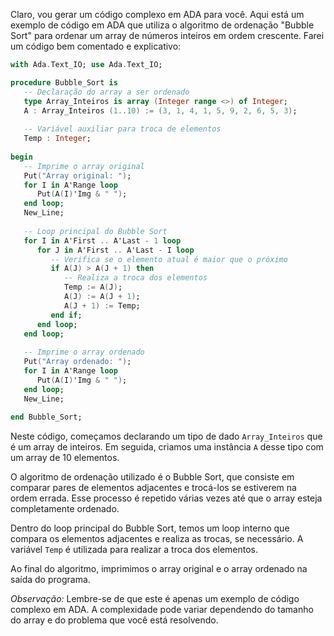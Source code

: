 Claro, vou gerar um código complexo em ADA para você. Aqui está um exemplo de código em ADA que utiliza o algoritmo de ordenação "Bubble Sort" para ordenar um array de números inteiros em ordem crescente. Farei um código bem comentado e explicativo:

```ada
with Ada.Text_IO; use Ada.Text_IO;

procedure Bubble_Sort is
   -- Declaração do array a ser ordenado
   type Array_Inteiros is array (Integer range <>) of Integer;
   A : Array_Inteiros (1..10) := (3, 1, 4, 1, 5, 9, 2, 6, 5, 3);
   
   -- Variável auxiliar para troca de elementos
   Temp : Integer;
   
begin
   -- Imprime o array original
   Put("Array original: ");
   for I in A'Range loop
      Put(A(I)'Img & " ");
   end loop;
   New_Line;
   
   -- Loop principal do Bubble Sort
   for I in A'First .. A'Last - 1 loop
      for J in A'First .. A'Last - I loop
         -- Verifica se o elemento atual é maior que o próximo
         if A(J) > A(J + 1) then
            -- Realiza a troca dos elementos
            Temp := A(J);
            A(J) := A(J + 1);
            A(J + 1) := Temp;
         end if;
      end loop;
   end loop;
   
   -- Imprime o array ordenado
   Put("Array ordenado: ");
   for I in A'Range loop
      Put(A(I)'Img & " ");
   end loop;
   New_Line;
   
end Bubble_Sort;
```

Neste código, começamos declarando um tipo de dado `Array_Inteiros` que é um array de inteiros. Em seguida, criamos uma instância `A` desse tipo com um array de 10 elementos. 

O algoritmo de ordenação utilizado é o Bubble Sort, que consiste em comparar pares de elementos adjacentes e trocá-los se estiverem na ordem errada. Esse processo é repetido várias vezes até que o array esteja completamente ordenado.

Dentro do loop principal do Bubble Sort, temos um loop interno que compara os elementos adjacentes e realiza as trocas, se necessário. A variável `Temp` é utilizada para realizar a troca dos elementos. 

Ao final do algoritmo, imprimimos o array original e o array ordenado na saída do programa.

*Observação:* Lembre-se de que este é apenas um exemplo de código complexo em ADA. A complexidade pode variar dependendo do tamanho do array e do problema que você está resolvendo.